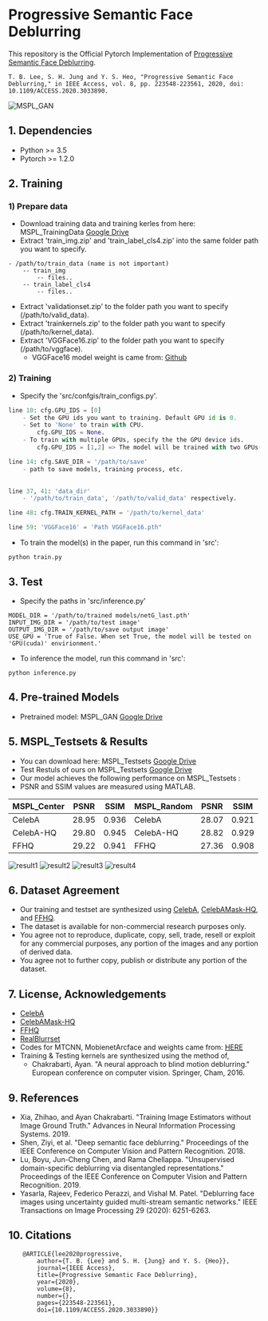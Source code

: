 # Progressive Semantic Face Deblurring

This repository is the Official Pytorch Implementation of [Progressive Semantic Face Deblurring](https://ieeexplore.ieee.org/abstract/document/9239928).
```
T. B. Lee, S. H. Jung and Y. S. Heo, "Progressive Semantic Face Deblurring," in IEEE Access, vol. 8, pp. 223548-223561, 2020, doi: 10.1109/ACCESS.2020.3033890.
```

![MSPL_GAN](/images/mspl_gan.png)

## 1. Dependencies
+ Python >= 3.5
+ Pytorch >= 1.2.0


## 2. Training
### 1) Prepare data
+ Download training data and training kerles from here: MSPL_TrainingData [Google Drive](https://drive.google.com/drive/u/0/folders/1-znyRDpfLZnRzstmhhHYPU55W5uKhPUt)
+ Extract 'train_img.zip' and 'train_label_cls4.zip' into the same folder path you want to specify.
```Example
- /path/to/train_data (name is not important)
    -- train_img
        -- files..
    -- train_label_cls4
        -- files..
```
+ Extract 'validationset.zip' to the folder path you want to specify (/path/to/valid_data).
+ Extract 'trainkernels.zip' to the folder path you want to specify (/path/to/kernel_data).
+ Extract 'VGGFace16.zip' to the folder path you want to specify (/path/to/vggface).
    - VGGFace16 model weight is came from: [Github](https://github.com/ustclby/Unsupervised-Domain-Specific-Deblurring)
    
### 2) Training
+ Specify the 'src/confgis/train_configs.py'.
```train_configs.py
line 10: cfg.GPU_IDS = [0]
    - Set the GPU ids you want to training. Default GPU id is 0.
    - Set to 'None' to train with CPU.
        cfg.GPU_IDS = None.
    - To train with multiple GPUs, specify the the GPU device ids. 
        cfg.GPU_IDS = [1,2] => The model will be trained with two GPUs(device ids(1,2)).

line 14: cfg.SAVE_DIR = '/path/to/save' 
    - path to save models, training process, etc. 
    

line 37, 41: 'data_dir'
    - '/path/to/train_data', '/path/to/valid_data' respectively.

line 48: cfg.TRAIN_KERNEL_PATH = '/path/to/kernel_data'

line 59: 'VGGFace16' = 'Path VGGFace16.pth"
```

+ To train the model(s) in the paper, run this command in 'src':
```train
python train.py
```

## 3. Test
+ Specify the paths in 'src/inference.py'
```
MODEL_DIR = '/path/to/trained models/netG_last.pth'
INPUT_IMG_DIR = '/path/to/test image'
OUTPUT_IMG_DIR = '/path/to/save output image'
USE_GPU = 'True of False. When set True, the model will be tested on 'GPU(cuda)' envirionment.'
```
+ To inference the model, run this command in 'src':
```inference
python inference.py
```

## 4. Pre-trained Models
+ Pretrained model: MSPL_GAN [Google Drive](https://drive.google.com/drive/u/0/folders/19ElE5TqqzeVFZAr-o3XXMMOJwlN2J5Q7)


## 5. MSPL_Testsets & Results
+ You can download here: MSPL_Testsets [Google Drive](https://drive.google.com/drive/u/0/folders/18WUd6wT-YEthNSeJL_F4RQQR0Av750b8)
+ Test Restuls of ours on MSPL_Testsets [Google Drive](https://drive.google.com/drive/u/0/folders/1NRFOP7R0BPckIhyoRRdYKK4wvF65iphW)
+ Our model achieves the following performance on MSPL_Testsets :
+ PSNR and SSIM values are measured using MATLAB.

| MSPL_Center   | PSNR      | SSIM      | MSPL_Random   | PSNR      | SSIM      |
| ------------- | --------- | --------- | ------------- | --------- | --------- |
| CelebA        | 28.95     | 0.936     | CelebA        | 28.07     | 0.921     |
| CelebA-HQ     | 29.80     | 0.945     | CelebA-HQ     | 28.82     | 0.929     |
| FFHQ          | 29.22     | 0.941     | FFHQ          | 27.36     | 0.908     |


![result1](/images/fig1.PNG)
![result2](/images/fig2.PNG)
![result3](/images/fig3.png)
![result4](/images/fig4.PNG)


## 6. Dataset Agreement
+ Our training and testset are synthesized using [CelebA](http://mmlab.ie.cuhk.edu.hk/projects/CelebA.html), [CelebAMask-HQ](https://github.com/switchablenorms/CelebAMask-HQ), and [FFHQ](https://github.com/NVlabs/ffhq-dataset).
+ The dataset is available for non-commercial research purposes only.
+ You agree not to reproduce, duplicate, copy, sell, trade, resell or exploit for any commercial purposes, any portion of the images and any portion of derived data.
+ You agree not to further copy, publish or distribute any portion of the dataset. 


## 7. License, Acknowledgements
+ [CelebA](http://mmlab.ie.cuhk.edu.hk/projects/CelebA.html)
+ [CelebAMask-HQ](https://github.com/switchablenorms/CelebAMask-HQ)
+ [FFHQ](https://github.com/NVlabs/ffhq-dataset)
+ [RealBlurrset](http://vllab.ucmerced.edu/wlai24/cvpr16_deblur_study/)
+ Codes for MTCNN, MobienetArcface and weights came from: [HERE](https://github.com/TreB1eN/InsightFace_Pytorch)
+ Training & Testing kernels are synthesized using the method of,
    - Chakrabarti, Ayan. "A neural approach to blind motion deblurring." European conference on computer vision. Springer, Cham, 2016.



## 9. References
+ Xia, Zhihao, and Ayan Chakrabarti. "Training Image Estimators without Image Ground Truth." Advances in Neural Information Processing Systems. 2019.
+ Shen, Ziyi, et al. "Deep semantic face deblurring." Proceedings of the IEEE Conference on Computer Vision and Pattern Recognition. 2018.
+ Lu, Boyu, Jun-Cheng Chen, and Rama Chellappa. "Unsupervised domain-specific deblurring via disentangled representations." Proceedings of the IEEE Conference on Computer Vision and Pattern Recognition. 2019.
+ Yasarla, Rajeev, Federico Perazzi, and Vishal M. Patel. "Deblurring face images using uncertainty guided multi-stream semantic networks." IEEE Transactions on Image Processing 29 (2020): 6251-6263.


## 10. Citations
```
    @ARTICLE{lee2020progressive,
        author={T. B. {Lee} and S. H. {Jung} and Y. S. {Heo}},
        journal={IEEE Access}, 
        title={Progressive Semantic Face Deblurring}, 
        year={2020},
        volume={8},
        number={},
        pages={223548-223561},
        doi={10.1109/ACCESS.2020.3033890}}
```
